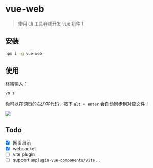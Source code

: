 # vue-web

> 使用 cli 工具在线开发 vue 组件！

## 安装

```bash
npm i -g vue-web
```

## 使用

终端输入：

```bash
vo s
```

你可以在网页的右边写代码，按下 `alt + enter` 会自动同步到对应文件！

![](https://plumbiu.github.io/blogImg/image-20230905163618794.png)

## Todo

- [x] 网页展示
- [x] websocket
- [ ] vite plugin
- [ ] support `unplugin-vue-components/vite` ...